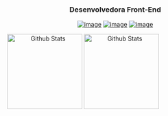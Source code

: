 <span align="center">
  
### Desenvolvedora Front-End

<a href="https://www.linkedin.com/in/lucianesantcs/">![image](https://flat.badgen.net/badge/in/lucianesantcs/black)</a> <a href="mailto:lucianesantcs@gmail.com">![image](https://flat.badgen.net/badge/e-mail/lucianesantcs@gmail.com/black)</a> <a href="https://dribbble.com/lucianesantos">![image](https://flat.badgen.net/badge/dribbble/lucianesantos/black)</a>

</span>

<span align="center">
  <img align="center" src="https://github-readme-stats.vercel.app/api?username=lucianesantcs&show_icons=true&title_color=fff&icon_color=b52783&text_color=9f9f9f&bg_color=0d1117" alt="Github Stats" height=175/>
</span>

<span align="center">
  <img align="center" src="https://github-readme-stats.vercel.app/api/top-langs/?username=lucianesantcs&layout=compact&title_color=fff&text_color=9f9f9f&bg_color=0d1117" alt="Github Stats" height=175 />
</span>


